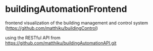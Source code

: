 # buildingAutomationFrontend

frontend visualization of the building management and control system (https://github.com/matthiku/buildingControl)

using the RESTful API from https://github.com/matthiku/buildingAutomationAPI.git